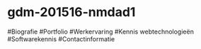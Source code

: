 # gdm-201516-nmdad1
#Biografie
#Portfolio
#Werkervaring
#Kennis webtechnologieën
#Softwarekennis
#Contactinformatie

